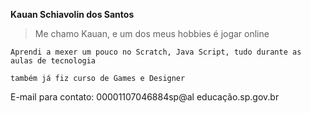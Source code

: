    **Kauan Schiavolin dos Santos**

> Me chamo Kauan, e um dos meus hobbies é jogar online

```Aprendi a mexer um pouco no Scratch, Java Script, tudo durante as aulas de tecnologia```


```também já fiz curso de Games e Designer```

E-mail para contato: 00001107046884sp@al
educação.sp.gov.br
